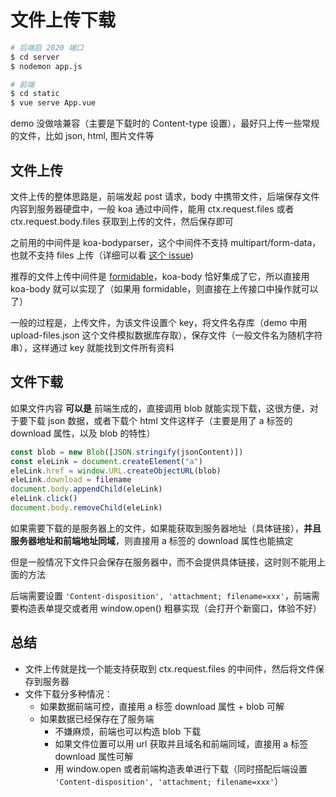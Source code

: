 # 文件上传下载

```bash
# 后端启 2020 端口
$ cd server
$ nodemon app.js

# 前端
$ cd static
$ vue serve App.vue
```

demo 没做啥兼容（主要是下载时的 Content-type 设置），最好只上传一些常规的文件，比如 json, html, 图片文件等

## 文件上传

文件上传的整体思路是，前端发起 post 请求，body 中携带文件，后端保存文件内容到服务器硬盘中，一般 koa 通过中间件，能用 ctx.request.files 或者 ctx.request.body.files 获取到上传的文件，然后保存即可

之前用的中间件是 koa-bodyparser，这个中间件不支持 multipart/form-data，也就不支持 files 上传（详细可以看 [这个 issue](https://github.com/koajs/bodyparser/issues/94))

推荐的文件上传中间件是 [formidable](https://www.npmjs.com/package/formidable)，koa-body 恰好集成了它，所以直接用 koa-body 就可以实现了（如果用 formidable，则直接在上传接口中操作就可以了）

一般的过程是，上传文件，为该文件设置个 key，将文件名存库（demo 中用 upload-files.json 这个文件模拟数据库存取），保存文件（一般文件名为随机字符串），这样通过 key 就能找到文件所有资料

## 文件下载

如果文件内容 **可以是** 前端生成的，直接调用 blob 就能实现下载，这很方便，对于要下载 json 数据，或者下载个 html 文件这样子（主要是用了 a 标签的 download 属性，以及 blob 的特性）

```js
const blob = new Blob([JSON.stringify(jsonContent)])
const eleLink = document.createElement("a")
eleLink.href = window.URL.createObjectURL(blob)
eleLink.download = filename
document.body.appendChild(eleLink)
eleLink.click()
document.body.removeChild(eleLink)
```

如果需要下载的是服务器上的文件，如果能获取到服务器地址（具体链接），**并且服务器地址和前端地址同域**，则直接用 a 标签的 download 属性也能搞定

但是一般情况下文件只会保存在服务器中，而不会提供具体链接，这时则不能用上面的方法

后端需要设置 `'Content-disposition', 'attachment; filename=xxx'`，前端需要构造表单提交或者用 window.open() 粗暴实现（会打开个新窗口，体验不好）

## 总结

* 文件上传就是找一个能支持获取到 ctx.request.files 的中间件，然后将文件保存到服务器
* 文件下载分多种情况：
  * 如果数据前端可控，直接用 a 标签 download 属性 + blob 可解
  * 如果数据已经保存在了服务端
    * 不嫌麻烦，前端也可以构造 blob 下载
    * 如果文件位置可以用 url 获取并且域名和前端同域，直接用 a 标签 download 属性可解
    * 用 window.open 或者前端构造表单进行下载（同时搭配后端设置 `'Content-disposition', 'attachment; filename=xxx'`）
